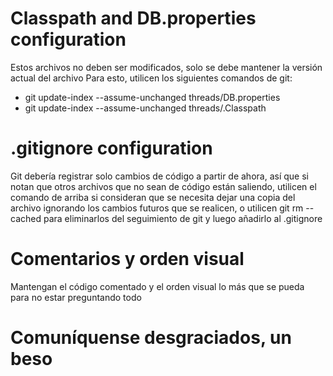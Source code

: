 # Classpath and DB.properties configuration
Estos archivos no deben ser modificados, solo se debe mantener la versión actual del archivo
Para esto, utilicen los siguientes comandos de git:

- git update-index --assume-unchanged threads/DB.properties
- git update-index --assume-unchanged threads/.Classpath

# .gitignore configuration
Git debería registrar solo cambios de código a partir de ahora, así que si notan que otros 
archivos que no sean de código están saliendo, utilicen el comando de arriba si consideran que
se necesita dejar una copia del archivo ignorando los cambios futuros que se realicen, o 
utilicen git rm --cached <file> para eliminarlos del seguimiento de git y luego añadirlo
al .gitignore

# Comentarios y orden visual
Mantengan el código comentado y el orden visual lo más que se pueda para no estar preguntando todo

# Comuníquense desgraciados, un beso